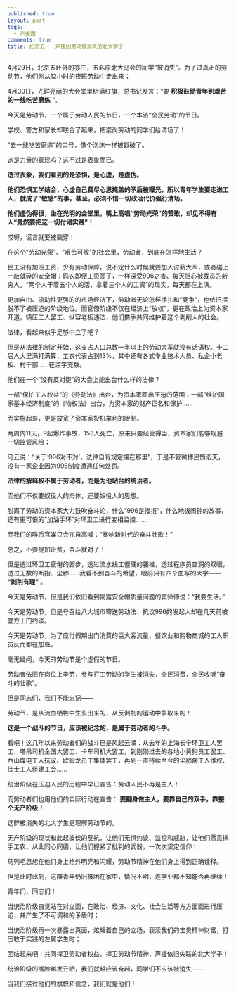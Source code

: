 ```yaml
---
published: true
layout: post
tags:
  - 声援团
comments: true
title: 纪念五一：声援因劳动被消失的北大学子
---
```


4月29日，北京五环外的亦庄，五名原北大马会的同学“被消失”。为了过真正的劳动节，他们刚从12小时的夜班劳动中走出来；

4月30日，光鲜亮丽的大会堂里树满红旗，总书记发言：“要 **积极鼓励青年到艰苦的一线吃苦磨练** ”。

今天是劳动节，一个属于劳动人民的节日，一个本该“全民劳动”的节日。

学校、警方和家长却联合了起来，把崇尚劳动的同学们给清场了！

“去一线吃苦磨练”的口号，像个泡沫一样被戳破了。

这是力量的表现吗？这不过是表象而已。

**透过表象，我们看到的是恐惧，是心虚，是虚伪。**

**他们恐惧工学结合，心虚自己费尽心思掩盖的矛盾被曝光，所以青年学生要走进工人，就成了“敏感”的事，甚至，必须不惜一切政治代价强行清场。**

**他们虚伪得很，坐在光明的会堂里，嘴上高唱“劳动光荣”的赞歌，却见不得有人“竟然要把这一切付诸实践”！**

哎呀，谎言就要被戳穿！

在这个“劳动光荣”、“艰苦可敬”的社会里，劳动者，到底在怎样地生活？

民工没有加班工资，少有劳动保障，说不定什么时候就要加入讨薪大军，或者碰上一敲就碎的安全帽；码农即便工资高了，一样深受996之害、每天担心被裁员的新穷人。“两个人干着五个人的活，拿着三个人的工资”的现实，每天都在上演。

更加自由、流动性更强的的市场经济下，劳动者无论怎样挣扎和“竞争”，也依旧摆脱不了被压迫的阶级地位。而官僚阶级不仅在经济上“放权”，更在政治上为资本家开道，镇压工人罢工、纵容老板违法，他们携手共同维护着这个剥削人的社会。

法律，看起来似乎足够中立了吧？

但是从法律的制定开始，这支占人口总数一半以上的劳动大军就没有话语权。十二届人大里满打满算，工农代表占到13%，其中还有各式专业技术人员、私企小老板、村干部……在滥竽充数。

他们在一个“没有反对键”的大会上能出台什么样的法律？

一部“保护工人权益”的《劳动法》出台，为资本家画出压迫的范围；一部“维护国家基本经济制度”的《物权法》出台，为资本家的财产正名和保护……

而实施起来，更是放宽了资本家投机牟利的限制。

两周内11天，9起爆炸事故，153人死亡，原来只要经营得当，资本家们能够规避一切监管风险；

马云说：“关于‘996对不对’，法律自有规定摆在那里”，于是不管微博民愤滔天，没有一家企业因为996制度遭遇任何处罚。

**法律的解释权不属于劳动者，而是为他站台的统治者。**

而他们不仅要奴役人的肉体，还要奴役人的思想。

脱离了劳动的资本家大力鼓吹奋斗论，什么“996是福报”，什么地板闹钟的故事，还有更可恨的“加油手环”对环卫工进行变相监控……

而我们的喉舌官媒只会兀自高喊：“奏响新时代的奋斗壮歌！”

总之，不要提加班费，奋斗就对了！

但是透过环卫工疲倦的脚步，透过流水线工僵硬的腰椎，透过程序员空洞的双眼，透过无数的断指、尘肺……我看不到奋斗的希望，眼前只有四个血写的大字—— **“剥削有理”** 。

今天是劳动节，但是我们依旧看到揭露安全帽质量问题的窦师傅说：“我要生活。”

今天是劳动节，但是号召给八大城市寄送劳动法、抗议996的发起人却在几天前被警方上门约谈。

今天是劳动节，为了应付假期出门消费的巨大客流量，餐饮业和购物商城的工人职员反而都在加班。

毫无疑问，今天的劳动节是个虚假的节日。

劳动者依旧在岗位上辛劳，参与打工劳动的学生被消失，全民消费，全民收听“奋斗的壮歌”。

但是同志们，我们不能忘记——

劳动节，是从流血牺牲中生长出来的，从反剥削的运动中争取来的！

**这是一个战斗的节日，应该被纪念的，是属于劳动者的斗争。**

看吧！这几年以来劳动者们的战斗已是风起云涌：从去年的上海长宁环卫工人罢工、塔吊司机全国大罢工、卡车司机大罢工，到刚刚过去的各地小黄狗员工罢工、西山煤电工人抗议、欧姆龙员工集体罢工，再到一直持续至今的尘肺病工人维权、佳士工人组建工会……

统治阶级在压迫人民的历程中早已宣告：劳动人民不再是主人！

而劳动者们也用他们的实际行动在宣告： **要翻身做主人，要靠自己的双手，靠整个无产阶级！**

这群被消失的北大学生是理解劳动节的。

无产阶级的现状和此起彼伏的反抗，让他们无惧约谈、监控和威胁，让他们愿意携手工农，从此同心同德，让他们握紧了批判的武器，一次次坚定信仰！

马列毛思想在他们身上格外明亮和闪耀，劳动节精神在他们身上得到正确诠释。

但是此时此刻，这群青年仍旧被困在家中，情况不明，连学业都不知能否再继续！

青年们，同志们！

当统治阶级自觉站在对立面，在政治、经济、文化、社会生活等方方面面进行压迫，并产生了不可调和的矛盾时；

当统治阶级再一次暴露出真面，炫耀着自己的立场，亵渎我们的宝贵精神财富，打压敢于实践的左翼学生时；

团结起来吧！共同捍卫劳动者权益，捍卫劳动节精神，声援依旧失联的北大学子！

统治阶级的嘴脸越发丑陋，我们就越应该奋起，同学们不应该被消失——

当我们接过他们的旗帜和信念，我们就是他们！
